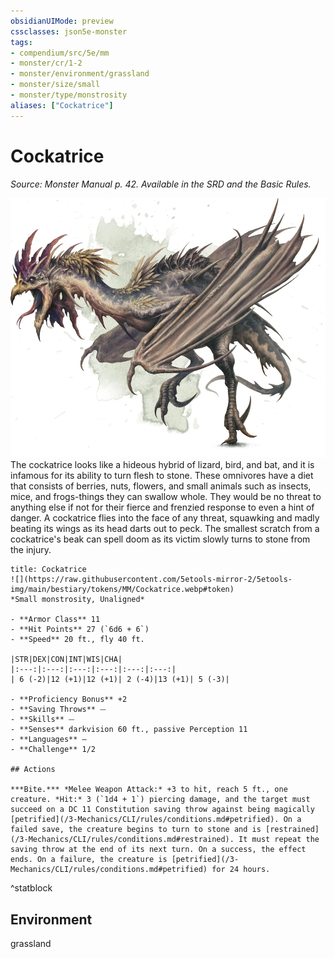 ```yaml
---
obsidianUIMode: preview
cssclasses: json5e-monster
tags:
- compendium/src/5e/mm
- monster/cr/1-2
- monster/environment/grassland
- monster/size/small
- monster/type/monstrosity
aliases: ["Cockatrice"]
---
```

# Cockatrice
*Source: Monster Manual p. 42. Available in the SRD and the Basic Rules.*  

![](https://raw.githubusercontent.com/5etools-mirror-2/5etools-img/main/bestiary/MM/Cockatrice.webp#right)  
The cockatrice looks like a hideous hybrid of lizard, bird, and bat, and it is infamous for its ability to turn flesh to stone. These omnivores have a diet that consists of berries, nuts, flowers, and small animals such as insects, mice, and frogs-things they can swallow whole. They would be no threat to anything else if not for their fierce and frenzied response to even a hint of danger. A cockatrice flies into the face of any threat, squawking and madly beating its wings as its head darts out to peck. The smallest scratch from a cockatrice's beak can spell doom as its victim slowly turns to stone from the injury.


```ad-statblock
title: Cockatrice
![](https://raw.githubusercontent.com/5etools-mirror-2/5etools-img/main/bestiary/tokens/MM/Cockatrice.webp#token)
*Small monstrosity, Unaligned*

- **Armor Class** 11 
- **Hit Points** 27 (`6d6 + 6`) 
- **Speed** 20 ft., fly 40 ft.

|STR|DEX|CON|INT|WIS|CHA|
|:---:|:---:|:---:|:---:|:---:|:---:|
| 6 (-2)|12 (+1)|12 (+1)| 2 (-4)|13 (+1)| 5 (-3)|

- **Proficiency Bonus** +2
- **Saving Throws** ⏤
- **Skills** ⏤
- **Senses** darkvision 60 ft., passive Perception 11
- **Languages** —
- **Challenge** 1/2

## Actions

***Bite.*** *Melee Weapon Attack:* +3 to hit, reach 5 ft., one creature. *Hit:* 3 (`1d4 + 1`) piercing damage, and the target must succeed on a DC 11 Constitution saving throw against being magically [petrified](/3-Mechanics/CLI/rules/conditions.md#petrified). On a failed save, the creature begins to turn to stone and is [restrained](/3-Mechanics/CLI/rules/conditions.md#restrained). It must repeat the saving throw at the end of its next turn. On a success, the effect ends. On a failure, the creature is [petrified](/3-Mechanics/CLI/rules/conditions.md#petrified) for 24 hours.
```
^statblock

## Environment

grassland